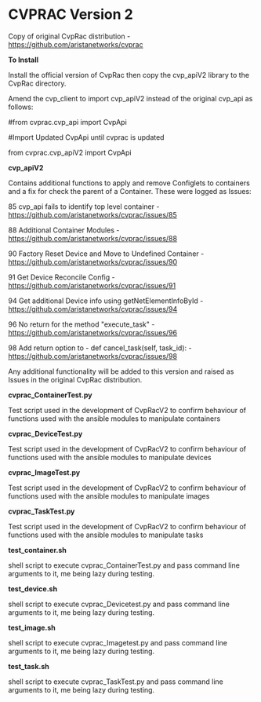 # CVPRAC Version 2

Copy of original CvpRac distribution - https://github.com/aristanetworks/cvprac

**To Install**

Install the official version of CvpRac then copy the cvp_apiV2 library to the CvpRac directory.

Amend the cvp_client to import cvp_apiV2 instead of the original cvp_api as follows:

#from cvprac.cvp_api import CvpApi

#Import Updated CvpApi until cvprac is updated

from cvprac.cvp_apiV2 import CvpApi

**cvp_apiV2**

Contains additional functions to apply and remove Configlets to containers and a fix for check the parent of a Container.
These were logged as Issues:

85 cvp_api fails to identify top level container - https://github.com/aristanetworks/cvprac/issues/85

88 Additional Container Modules  - https://github.com/aristanetworks/cvprac/issues/88

90 Factory Reset Device and Move to Undefined Container - https://github.com/aristanetworks/cvprac/issues/90

91 Get Device Reconcile Config - https://github.com/aristanetworks/cvprac/issues/91

94 Get additional Device info using getNetElementInfoById - https://github.com/aristanetworks/cvprac/issues/94

96 No return for the method "execute_task" - https://github.com/aristanetworks/cvprac/issues/96

98 Add return option to - def cancel_task(self, task_id): - https://github.com/aristanetworks/cvprac/issues/98

Any additional functionality will be added to this version and raised as Issues in the original CvpRac distribution.

**cvprac_ContainerTest.py**

Test script used in the development of CvpRacV2 to confirm behaviour of functions used with the ansible modules to manipulate containers

**cvprac_DeviceTest.py**

Test script used in the development of CvpRacV2 to confirm behaviour of functions used with the ansible modules to manipulate devices

**cvprac_ImageTest.py**

Test script used in the development of CvpRacV2 to confirm behaviour of functions used with the ansible modules to manipulate images

**cvprac_TaskTest.py**

Test script used in the development of CvpRacV2 to confirm behaviour of functions used with the ansible modules to manipulate tasks

**test_container.sh**

shell script to execute cvprac_ContainerTest.py and pass command line arguments to it, me being lazy during testing.

**test_device.sh**

shell script to execute cvprac_Devicetest.py and pass command line arguments to it, me being lazy during testing.

**test_image.sh**

shell script to execute cvprac_Imagetest.py and pass command line arguments to it, me being lazy during testing.

**test_task.sh**

shell script to execute cvprac_TaskTest.py and pass command line arguments to it, me being lazy during testing.

